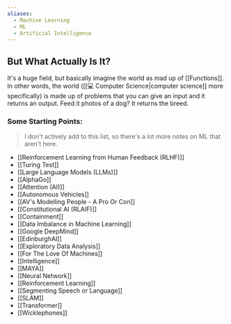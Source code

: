 ```yaml
---
aliases:
  - Machine Learning
  - ML
  - Artificial Intelligence
---
```

## But What Actually Is It?
It's a huge field, but basically imagine the world as mad up of [[Functions]]. In other words, the world ([[💻 Computer Science|computer science]] more specifically) is made up of problems that you can give an input and it returns an output. Feed it photos of a dog? It returns the breed. 



### Some Starting Points:
> I don't actively add to this list, so there's a lot more notes on ML that aren't here.

- [[Reinforcement Learning from Human Feedback (RLHF)]]
- [[Turing Test]]
- [[Large Language Models (LLMs)]]
- [[AlphaGo]]
- [[Attention (AI)]]
- [[Autonomous Vehicles]]
- [[AV's Modelling People - A Pro Or Con]]
- [[Constitutional AI (RLAIF)]]
- [[Containment]]
- [[Data Imbalance in Machine Learning]]
- [[Google DeepMind]]
- [[EdinburghAI]]
- [[Exploratory Data Analysis]]
- [[For The Love Of Machines]]
- [[Intelligence]]
- [[MAYA]]
- [[Neural Network]]
- [[Reinforcement Learning]]
- [[Segmenting Speech or Language]]
- [[SLAM]]
- [[Transformer]]
- [[Wicklephones]]